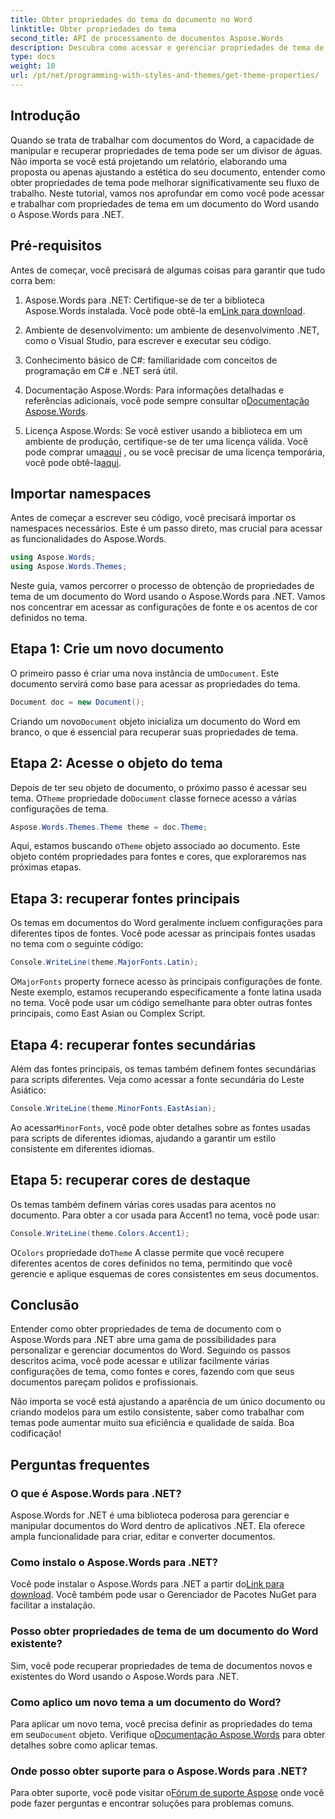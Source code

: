 ```yaml
---
title: Obter propriedades do tema do documento no Word
linktitle: Obter propriedades do tema
second_title: API de processamento de documentos Aspose.Words
description: Descubra como acessar e gerenciar propriedades de tema de documento no Word usando Aspose.Words para .NET. Aprenda a recuperar fontes e cores com nosso guia.
type: docs
weight: 10
url: /pt/net/programming-with-styles-and-themes/get-theme-properties/
---
```

## Introdução

Quando se trata de trabalhar com documentos do Word, a capacidade de manipular e recuperar propriedades de tema pode ser um divisor de águas. Não importa se você está projetando um relatório, elaborando uma proposta ou apenas ajustando a estética do seu documento, entender como obter propriedades de tema pode melhorar significativamente seu fluxo de trabalho. Neste tutorial, vamos nos aprofundar em como você pode acessar e trabalhar com propriedades de tema em um documento do Word usando o Aspose.Words para .NET.

## Pré-requisitos

Antes de começar, você precisará de algumas coisas para garantir que tudo corra bem:

1.  Aspose.Words para .NET: Certifique-se de ter a biblioteca Aspose.Words instalada. Você pode obtê-la em[Link para download](https://releases.aspose.com/words/net/).

2. Ambiente de desenvolvimento: um ambiente de desenvolvimento .NET, como o Visual Studio, para escrever e executar seu código.

3. Conhecimento básico de C#: familiaridade com conceitos de programação em C# e .NET será útil.

4.  Documentação Aspose.Words: Para informações detalhadas e referências adicionais, você pode sempre consultar o[Documentação Aspose.Words](https://reference.aspose.com/words/net/).

5. Licença Aspose.Words: Se você estiver usando a biblioteca em um ambiente de produção, certifique-se de ter uma licença válida. Você pode comprar uma[aqui](https://purchase.aspose.com/buy) , ou se você precisar de uma licença temporária, você pode obtê-la[aqui](https://purchase.aspose.com/temporary-license/).

## Importar namespaces

Antes de começar a escrever seu código, você precisará importar os namespaces necessários. Este é um passo direto, mas crucial para acessar as funcionalidades do Aspose.Words.

```csharp
using Aspose.Words;
using Aspose.Words.Themes;
```

Neste guia, vamos percorrer o processo de obtenção de propriedades de tema de um documento do Word usando o Aspose.Words para .NET. Vamos nos concentrar em acessar as configurações de fonte e os acentos de cor definidos no tema.

## Etapa 1: Crie um novo documento

 O primeiro passo é criar uma nova instância de um`Document`. Este documento servirá como base para acessar as propriedades do tema.

```csharp
Document doc = new Document();
```

 Criando um novo`Document` objeto inicializa um documento do Word em branco, o que é essencial para recuperar suas propriedades de tema.

## Etapa 2: Acesse o objeto do tema

 Depois de ter seu objeto de documento, o próximo passo é acessar seu tema. O`Theme` propriedade do`Document` classe fornece acesso a várias configurações de tema.

```csharp
Aspose.Words.Themes.Theme theme = doc.Theme;
```

 Aqui, estamos buscando o`Theme` objeto associado ao documento. Este objeto contém propriedades para fontes e cores, que exploraremos nas próximas etapas.

## Etapa 3: recuperar fontes principais

Os temas em documentos do Word geralmente incluem configurações para diferentes tipos de fontes. Você pode acessar as principais fontes usadas no tema com o seguinte código:

```csharp
Console.WriteLine(theme.MajorFonts.Latin);
```

 O`MajorFonts` property fornece acesso às principais configurações de fonte. Neste exemplo, estamos recuperando especificamente a fonte latina usada no tema. Você pode usar um código semelhante para obter outras fontes principais, como East Asian ou Complex Script.

## Etapa 4: recuperar fontes secundárias

Além das fontes principais, os temas também definem fontes secundárias para scripts diferentes. Veja como acessar a fonte secundária do Leste Asiático:

```csharp
Console.WriteLine(theme.MinorFonts.EastAsian);
```

 Ao acessar`MinorFonts`, você pode obter detalhes sobre as fontes usadas para scripts de diferentes idiomas, ajudando a garantir um estilo consistente em diferentes idiomas.

## Etapa 5: recuperar cores de destaque

Os temas também definem várias cores usadas para acentos no documento. Para obter a cor usada para Accent1 no tema, você pode usar:

```csharp
Console.WriteLine(theme.Colors.Accent1);
```

 O`Colors` propriedade do`Theme` A classe permite que você recupere diferentes acentos de cores definidos no tema, permitindo que você gerencie e aplique esquemas de cores consistentes em seus documentos.

## Conclusão

Entender como obter propriedades de tema de documento com o Aspose.Words para .NET abre uma gama de possibilidades para personalizar e gerenciar documentos do Word. Seguindo os passos descritos acima, você pode acessar e utilizar facilmente várias configurações de tema, como fontes e cores, fazendo com que seus documentos pareçam polidos e profissionais.

Não importa se você está ajustando a aparência de um único documento ou criando modelos para um estilo consistente, saber como trabalhar com temas pode aumentar muito sua eficiência e qualidade de saída. Boa codificação!

## Perguntas frequentes

### O que é Aspose.Words para .NET?

Aspose.Words for .NET é uma biblioteca poderosa para gerenciar e manipular documentos do Word dentro de aplicativos .NET. Ela oferece ampla funcionalidade para criar, editar e converter documentos.

### Como instalo o Aspose.Words para .NET?

 Você pode instalar o Aspose.Words para .NET a partir do[Link para download](https://releases.aspose.com/words/net/). Você também pode usar o Gerenciador de Pacotes NuGet para facilitar a instalação.

### Posso obter propriedades de tema de um documento do Word existente?

Sim, você pode recuperar propriedades de tema de documentos novos e existentes do Word usando o Aspose.Words para .NET.

### Como aplico um novo tema a um documento do Word?

 Para aplicar um novo tema, você precisa definir as propriedades do tema em seu`Document` objeto. Verifique o[Documentação Aspose.Words](https://reference.aspose.com/words/net/) para obter detalhes sobre como aplicar temas.

### Onde posso obter suporte para o Aspose.Words para .NET?

 Para obter suporte, você pode visitar o[Fórum de suporte Aspose](https://forum.aspose.com/c/words/8) onde você pode fazer perguntas e encontrar soluções para problemas comuns.